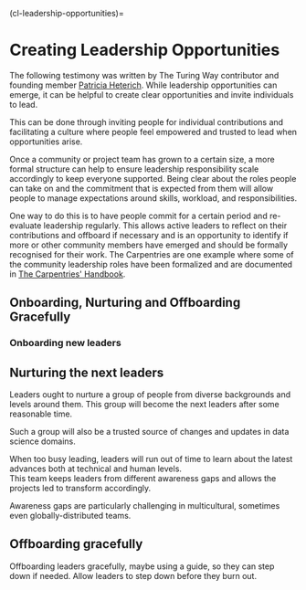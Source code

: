 (cl-leadership-opportunities)=
# Creating Leadership Opportunities
The following testimony was written by The Turing Way contributor and founding member [Patricia Heterich](https://the-turing-way.netlify.app/afterword/contributors-record.html#patricia-herterich).
While leadership opportunities can emerge, it can be helpful to create clear opportunities and invite individuals to lead.  

This can be done through inviting people for individual contributions and facilitating a culture where people feel empowered and trusted to lead when opportunities arise.  

Once a community or project team has grown to a certain size, a more formal structure can help to ensure leadership responsibility scale accordingly to keep everyone supported.
Being clear about the roles people can take on and the commitment that is expected from them will allow people to manage expectations around skills, workload, and responsibilities.  

One way to do this is to have people commit for a certain period and re-evaluate leadership regularly. 
This allows active leaders to reflect on their contributions and offboard if necessary and is an opportunity to identify if more or other community members have emerged and should be formally recognised for their work.
The Carpentries are one example where some of the community leadership roles have been formalized and are documented in [The Carpentries' Handbook](https://docs.carpentries.org/topic_folders/governance/index.html).

## Onboarding, Nurturing and Offboarding Gracefully

### Onboarding new leaders

<!---[this video](https://www.youtube.com/watch?v=HQjRnWVmL28) and these notes https://github.com/jupytercon/2020-willingc/

Onboarding guide.
Increasing responsibility over time.--->

## Nurturing the next leaders

Leaders ought to nurture a group of people from diverse backgrounds and levels around them. 
This group will become the next leaders after some reasonable time. 

Such a group will also be a trusted source of changes and updates in data science domains. 

When too busy leading, leaders will run out of time to learn about the latest advances both at technical and human levels.  
This team keeps leaders from different awareness gaps and allows the projects led to transform accordingly.

Awareness gaps are particularly challenging in multicultural, sometimes even globally-distributed teams.

## Offboarding gracefully

Offboarding leaders gracefully, maybe using a guide, so they can step down if needed. 
Allow leaders to step down before they burn out.
